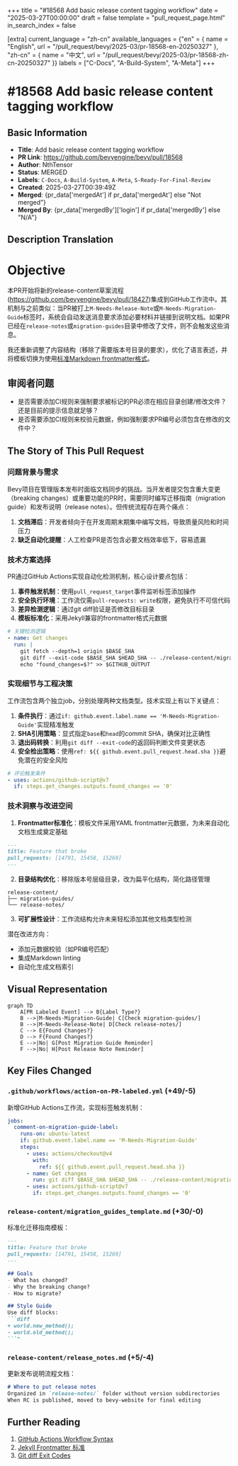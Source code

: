 +++
title = "#18568 Add basic release content tagging workflow"
date = "2025-03-27T00:00:00"
draft = false
template = "pull_request_page.html"
in_search_index = false

[extra]
current_language = "zh-cn"
available_languages = {"en" = { name = "English", url = "/pull_request/bevy/2025-03/pr-18568-en-20250327" }, "zh-cn" = { name = "中文", url = "/pull_request/bevy/2025-03/pr-18568-zh-cn-20250327" }}
labels = ["C-Docs", "A-Build-System", "A-Meta"]
+++

# #18568 Add basic release content tagging workflow

## Basic Information
- **Title**: Add basic release content tagging workflow
- **PR Link**: https://github.com/bevyengine/bevy/pull/18568
- **Author**: NthTensor
- **Status**: MERGED
- **Labels**: `C-Docs`, `A-Build-System`, `A-Meta`, `S-Ready-For-Final-Review`
- **Created**: 2025-03-27T00:39:49Z
- **Merged**: {pr_data['mergedAt'] if pr_data['mergedAt'] else "Not merged"}
- **Merged By**: {pr_data['mergedBy']['login'] if pr_data['mergedBy'] else "N/A"}

## Description Translation

# Objective

本PR开始将新的release-content草案流程(https://github.com/bevyengine/bevy/pull/18427)集成到GitHub工作流中。其机制与之前类似：当PR被打上`M-Needs-Release-Note`或`M-Needs-Migration-Guide`标签时，系统会自动发送消息要求添加必要材料并链接到说明文档。如果PR已经在`release-notes`或`migration-guides`目录中修改了文件，则不会触发这些消息。

我还重新调整了内容结构（移除了需要版本号目录的要求），优化了语言表述，并将模板切换为使用[标准Markdown frontmatter格式](https://jekyllrb.com/docs/front-matter/)。

## 审阅者问题

+ 是否需要添加CI规则来强制要求被标记的PR必须在相应目录创建/修改文件？还是目前的提示信息就足够？
+ 是否需要添加CI规则来校验元数据，例如强制要求PR编号必须包含在修改的文件中？


## The Story of This Pull Request

### 问题背景与需求
Bevy项目在管理版本发布时面临文档同步的挑战。当开发者提交包含重大变更（breaking changes）或重要功能的PR时，需要同时编写迁移指南（migration guide）和发布说明（release notes）。但传统流程存在两个痛点：

1. **文档滞后**：开发者倾向于在开发周期末期集中编写文档，导致质量风险和时间压力
2. **缺乏自动化提醒**：人工检查PR是否包含必要文档效率低下，容易遗漏

### 技术方案选择
PR通过GitHub Actions实现自动化检测机制，核心设计要点包括：

1. **事件触发机制**：使用`pull_request_target`事件监听标签添加操作
2. **安全执行环境**：工作流仅需`pull-requests: write`权限，避免执行不可信代码
3. **差异检测逻辑**：通过git diff验证是否修改目标目录
4. **模板标准化**：采用Jekyll兼容的frontmatter格式元数据

```yaml
# 关键检测逻辑
- name: Get changes
  run: |
    git fetch --depth=1 origin $BASE_SHA
    git diff --exit-code $BASE_SHA $HEAD_SHA -- ./release-content/migration-guides
    echo "found_changes=$?" >> $GITHUB_OUTPUT
```

### 实现细节与工程决策
工作流包含两个独立job，分别处理两种文档类型。技术实现上有以下关键点：

1. **条件执行**：通过`if: github.event.label.name == 'M-Needs-Migration-Guide'`实现精准触发
2. **SHA引用策略**：显式指定`base`和`head`的commit SHA，确保对比正确性
3. **退出码转换**：利用`git diff --exit-code`的返回码判断文件变更状态
4. **安全检出策略**：使用`ref: ${{ github.event.pull_request.head.sha }}`避免潜在的安全风险

```yaml
# 评论触发条件
- uses: actions/github-script@v7
  if: steps.get_changes.outputs.found_changes == '0'
```

### 技术洞察与改进空间
1. **Frontmatter标准化**：模板文件采用YAML frontmatter元数据，为未来自动化文档生成奠定基础
```markdown
---
title: Feature that broke
pull_requests: [14791, 15458, 15269]
---
```

2. **目录结构优化**：移除版本号层级目录，改为扁平化结构，简化路径管理
```
release-content/
├── migration-guides/
└── release-notes/
```

3. **可扩展性设计**：工作流结构允许未来轻松添加其他文档类型检测

潜在改进方向：
- 添加元数据校验（如PR编号匹配）
- 集成Markdown linting
- 自动化生成文档索引

## Visual Representation

```mermaid
graph TD
    A[PR Labeled Event] --> B{Label Type?}
    B -->|M-Needs-Migration-Guide| C[Check migration-guides/]
    B -->|M-Needs-Release-Note| D[Check release-notes/]
    C --> E{Found Changes?}
    D --> F{Found Changes?}
    E -->|No| G[Post Migration Guide Reminder]
    F -->|No| H[Post Release Note Reminder]
```

## Key Files Changed

### `.github/workflows/action-on-PR-labeled.yml` (+49/-5)
新增GitHub Actions工作流，实现标签触发机制：
```yaml
jobs:
  comment-on-migration-guide-label:
    runs-on: ubuntu-latest
    if: github.event.label.name == 'M-Needs-Migration-Guide'
    steps:
      - uses: actions/checkout@v4
        with:
          ref: ${{ github.event.pull_request.head.sha }}
      - name: Get changes
        run: git diff $BASE_SHA $HEAD_SHA -- ./release-content/migration-guides
      - uses: actions/github-script@v7
        if: steps.get_changes.outputs.found_changes == '0'
```

### `release-content/migration_guides_template.md` (+30/-0)
标准化迁移指南模板：
```markdown
---
title: Feature that broke
pull_requests: [14791, 15458, 15269]
---

## Goals
- What has changed?
- Why the breaking change?
- How to migrate?

## Style Guide
Use diff blocks:
```diff
+ world.new_method();
- world.old_method();
```"
```

### `release-content/release_notes.md` (+5/-4)
更新发布说明流程文档：
```markdown
# Where to put release notes
Organized in `release-notes/` folder without version subdirectories
When RC is published, moved to bevy-website for final editing
```

## Further Reading
1. [GitHub Actions Workflow Syntax](https://docs.github.com/en/actions/using-workflows/workflow-syntax-for-github-actions)
2. [Jekyll Frontmatter 标准](https://jekyllrb.com/docs/front-matter/)
3. [Git diff Exit Codes](https://git-scm.com/docs/git-diff#_exit_status)